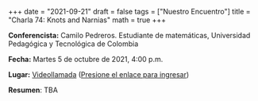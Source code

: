 +++
date      = "2021-09-21"
draft     = false
tags      = ["Nuestro Encuentro"]
title     = "Charla 74: Knots and Narnias"
math      = true
+++

**Conferencista:**  Camilo Pedreros. Estudiante de matemáticas, Universidad Pedagógica y Tecnológica de Colombia

**Fecha:** Martes 5 de octubre de 2021, 4:00 p.m.

**Lugar:** [Videollamada](https://meet.google.com/izy-pzig-pbf)  ([Presione el enlace para ingresar](https://meet.google.com/izy-pzig-pbf))

**Resumen**: TBA
